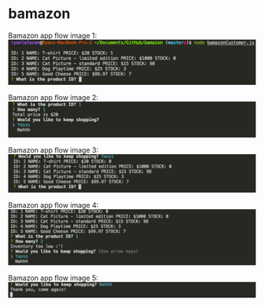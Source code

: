 # bamazon

Bamazon app flow image 1:
![initiate bamazon app](images/InitiateBamazon.png)

Bamazon app flow image 2:
![product choice](./images/ChooseProduct.png)

Bamazon app flow image 3:
![continue shopping](/images/ContinueShopping.png)

Bamazon app flow image 4:
![inventory low](/images/InventoryLow.png)

Bamazon app flow image 5:
![end shopping](/images/EndShopping.png)

